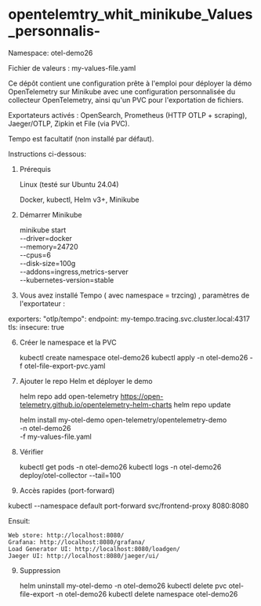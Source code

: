 # opentelemtry_whit_minikube_Values_personnalis-
Namespace: otel-demo26

Fichier de valeurs : my-values-file.yaml

Ce dépôt contient une configuration prête à l'emploi pour déployer la démo OpenTelemetry sur Minikube avec une configuration personnalisée du collecteur OpenTelemetry, ainsi qu'un PVC pour l'exportation de fichiers.

Exportateurs activés : OpenSearch, Prometheus (HTTP OTLP + scraping), Jaeger/OTLP, Zipkin et File (via PVC).

Tempo est facultatif (non installé par défaut). 

Instructions ci-dessous:

1) Prérequis

   Linux (testé sur Ubuntu 24.04)
   
   Docker, kubectl, Helm v3+, Minikube

3) Démarrer Minikube
   
   minikube start \
   --driver=docker \
   --memory=24720 \
   --cpus=6 \
   --disk-size=100g \
   --addons=ingress,metrics-server \
   --kubernetes-version=stable

 4) Vous avez installé Tempo ( avec namespace = trzcing) , paramètres de l'exportateur : 

   exporters:
     "otlp/tempo":
       endpoint: my-tempo.tracing.svc.cluster.local:4317
       tls:
         insecure: true

6) Créer le namespace et la PVC
   
   kubectl create namespace otel-demo26
   kubectl apply -n otel-demo26 -f otel-file-export-pvc.yaml

7) Ajouter le repo Helm et déployer le demo
   
   helm repo add open-telemetry https://open-telemetry.github.io/opentelemetry-helm-charts
   helm repo update

   helm install my-otel-demo open-telemetry/opentelemetry-demo \
    -n otel-demo26 \
    -f my-values-file.yaml


9) Vérifier

   kubectl get pods -n otel-demo26
   kubectl logs -n otel-demo26 deploy/otel-collector --tail=100

10) Accès rapides (port-forward)
    
   kubectl --namespace default port-forward svc/frontend-proxy 8080:8080

  Ensuit:
  
    Web store: http://localhost:8080/
    Grafana: http://localhost:8080/grafana/
    Load Generator UI: http://localhost:8080/loadgen/
    Jaeger UI: http://localhost:8080/jaeger/ui/

9) Suppression

    
    helm uninstall my-otel-demo -n otel-demo26
    kubectl delete pvc otel-file-export -n otel-demo26
    kubectl delete namespace otel-demo26


